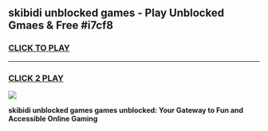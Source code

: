 
## skibidi unblocked games - Play Unblocked Gmaes & Free #i7cf8
<h3>
<a href="https://premium.freeplayer.one?title=skibidi_unblocked_games&ref=03M">CLICK TO PLAY</a></h3>
<hr>

<h3>
<a href="https://premium.freeplayer.one?title=skibidi_unblocked_games&ref=03M">CLICK 2 PLAY</a>
  
</h3>

<a href="https://premium.freeplayer.one?title=skibidi_unblocked_games&ref=03M"><img src="https://clearcache.store/games.png"></a>


**skibidi unblocked games games unblocked: Your Gateway to Fun and Accessible Online Gaming**
